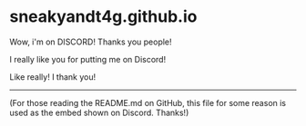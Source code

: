 # sneakyandt4g.github.io
Wow, i'm on DISCORD! Thanks you people!

I really like you for putting me on Discord!

Like really!
I thank you!




__________________________________________________
(For those reading the README.md on GitHub, this file for some reason is used as the embed shown on Discord. Thanks!)

